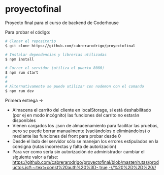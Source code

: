# proyectofinal
Proyecto final para el curso de backend de Coderhouse

Para probar el código:
```bash
# Clonar el repositorio
$ git clone https://github.com/cabrerarodrigo/proyectofinal

# Instalar dependencias y librerias utilizadas
$ npm install

# Correr el servidor (utiliza el puerto 8080)
$ npm run start
#
#
# Alternativamente se puede utilizar con nodemon con el comando
$ npm run dev
```

Primera entrega -> 
- Almacena el carrito del cliente en localStorage, si está deshabilitado (por ej en modo incógnito) las funciones del carrito no estarán disponibles
- Vienen cargados los .json de almacenamiento para facilitar las pruebas, pero se puede borrar manualmente (vaciándolos o eliminándolos) o mediante las funciones del front para probar desde 0
- Desde el lado del servidor sólo se manejan los errores estipulados en la consigna (rutas incorrectas y falta de autorización)
- Para ver como sería sin autorización de administrador cambiar el siguiente valor a false: https://github.com/cabrerarodrigo/proyectofinal/blob/master/rutas/productos.js#:~:text=const%20auth%20%3D-,true,-//%20%2D%2D%20//
